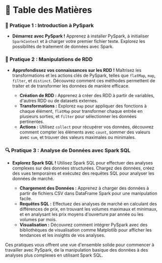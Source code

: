 # 📘 Table des Matières

### 🚀 **Pratique 1 : Introduction à PySpark**
- **Démarrez avec PySpark !** Apprenez à installer PySpark, à initialiser `SparkContext` et à charger votre premier fichier texte. Explorez les possibilités de traitement de données avec Spark.

### 🌟 **Pratique 2 : Manipulations de RDD**
- **Approfondissez vos connaissances sur les RDD !** Maîtrisez les transformations et les actions clés de PySpark, telles que `flatMap`, `map`, `filter`, et `distinct`. Découvrez comment ces méthodes permettent de traiter et de transformer les données de manière efficace.

  - **Création de RDD :** Apprenez à créer des RDD à partir de variables, d'autres RDD ou de datasets externes.
  - **Transformations :** Explorez `map` pour appliquer des fonctions à chaque élément, `flatMap` pour transformer chaque entrée en plusieurs sorties, et `filter` pour sélectionner les données pertinentes.
  - **Actions :** Utilisez `collect` pour récupérer vos données, découvrez comment compter les éléments avec `count`, sommer des valeurs avec `sum`, et trouver des valeurs maximales ou minimales.

### 🔍 **Pratique 3 : Analyse de Données avec Spark SQL**
- **Explorez Spark SQL !** Utilisez Spark SQL pour effectuer des analyses complexes sur des données structurées. Chargez des données, créez des vues temporaires et exécutez des requêtes SQL pour analyser les données de marché.

  - **Chargement des Données :** Apprenez à charger des données à partir de fichiers CSV dans DataFrame Spark pour une manipulation facile.
  - **Requêtes SQL :** Effectuez des analyses de marché en calculant des différences de prix, en trouvant les volumes maximaux et minimaux, et en analysant les prix moyens d'ouverture par année ou les volumes par mois.
  - **Visualisation :** Découvrez comment intégrer PySpark avec des bibliothèques de visualisation comme Matplotlib pour afficher les tendances et les insights de vos analyses.

Ces pratiques vous offrent une vue d'ensemble solide pour commencer à travailler avec PySpark, de la manipulation basique des données à des analyses plus complexes en utilisant Spark SQL.
